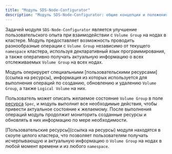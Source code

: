 ```yaml
---
title: "Модуль SDS-Node-Configurator"
description: "Модуль SDS-Node-Configurator: общие концепции и положения."
---
```


Задачей модуля `SDS-Node-Configurator` является улучшение пользовательского опыта при взаимодействии с `Volume Group` 
на нодах в кластере. Модуль предоставляет возможность проводить разнообразные операции с `Volume Group` независимо от текущего `namespace`
кластера, используя декларативный язык программирования, а также оперативно получать актуальную информацию о всех отслеживаемых `Volume Group`
на всех нодах.

Модуль оперирурет специальными [пользовательскими ресурсами](ссылка на ресурсы), информация из которых используется
для выполнения операций по созданию, обновлению и удалению `Volume Group`, а также `Logical Volume` на них.

Пользователь может описать желаемое состояние `Volume Group` в поле [ресурса](LvmVolumeGroup) `Spec`, и модуль 
выполнит все необходимые действия, чтобы привести актуальное состояние к желаемому.
После выполнения операций модуль продолжит мониторить созданные ресурсы и обновлять в них информацию по мере необходимости.

[Пользовательские ресурсы](ссылка на ресурсы) модуля находятся в скоупе целого кластера, что позволяет пользователям получать
исчерпывающую и актуальную информацию о `Volume Group` на нодах в любой момент времени и из любого `namespace`.